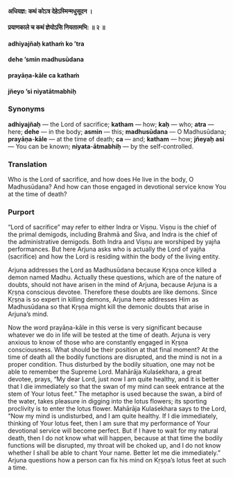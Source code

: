 #### अधियज्ञ: कथं कोऽत्र देहेऽस्मिन्मधुसूदन ।
#### प्रयाणकाले च कथं ज्ञेयोऽसि नियतात्मभि: ॥ २ ॥

#### adhiyajñaḥ kathaṁ ko ’tra
#### dehe ’smin madhusūdana
#### prayāṇa-kāle ca kathaṁ
#### jñeyo ’si niyatātmabhiḥ

### Synonyms

**adhiyajñaḥ** — the Lord of sacrifice; **katham** — how; **kaḥ** — who; **atra** — here; **dehe** — in the body; **asmin** — this; **madhusūdana** — O Madhusūdana; **prayāṇa**-**kāle** — at the time of death; **ca** — and; **katham** — how; **jñeyaḥ** **asi** — You can be known; **niyata**-**ātmabhiḥ** — by the self-controlled.

### Translation

Who is the Lord of sacrifice, and how does He live in the body, O Madhusūdana? And how can those engaged in devotional service know You at the time of death?

### Purport

“Lord of sacrifice” may refer to either Indra or Viṣṇu. Viṣṇu is the chief of the primal demigods, including Brahmā and Śiva, and Indra is the chief of the administrative demigods. Both Indra and Viṣṇu are worshiped by yajña performances. But here Arjuna asks who is actually the Lord of yajña (sacrifice) and how the Lord is residing within the body of the living entity.

Arjuna addresses the Lord as Madhusūdana because Kṛṣṇa once killed a demon named Madhu. Actually these questions, which are of the nature of doubts, should not have arisen in the mind of Arjuna, because Arjuna is a Kṛṣṇa conscious devotee. Therefore these doubts are like demons. Since Kṛṣṇa is so expert in killing demons, Arjuna here addresses Him as Madhusūdana so that Kṛṣṇa might kill the demonic doubts that arise in Arjuna’s mind.

Now the word prayāṇa-kāle in this verse is very significant because whatever we do in life will be tested at the time of death. Arjuna is very anxious to know of those who are constantly engaged in Kṛṣṇa consciousness. What should be their position at that final moment? At the time of death all the bodily functions are disrupted, and the mind is not in a proper condition. Thus disturbed by the bodily situation, one may not be able to remember the Supreme Lord. Mahārāja Kulaśekhara, a great devotee, prays, “My dear Lord, just now I am quite healthy, and it is better that I die immediately so that the swan of my mind can seek entrance at the stem of Your lotus feet.” The metaphor is used because the swan, a bird of the water, takes pleasure in digging into the lotus flowers; its sporting proclivity is to enter the lotus flower. Mahārāja Kulaśekhara says to the Lord, “Now my mind is undisturbed, and I am quite healthy. If I die immediately, thinking of Your lotus feet, then I am sure that my performance of Your devotional service will become perfect. But if I have to wait for my natural death, then I do not know what will happen, because at that time the bodily functions will be disrupted, my throat will be choked up, and I do not know whether I shall be able to chant Your name. Better let me die immediately.” Arjuna questions how a person can fix his mind on Kṛṣṇa’s lotus feet at such a time.